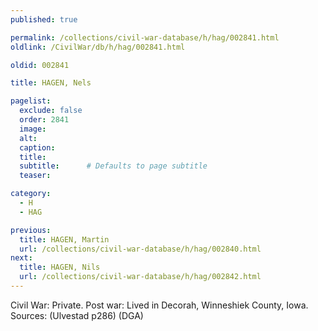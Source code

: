 ```yaml
---
published: true

permalink: /collections/civil-war-database/h/hag/002841.html
oldlink: /CivilWar/db/h/hag/002841.html

oldid: 002841

title: HAGEN, Nels

pagelist:
  exclude: false
  order: 2841
  image: 
  alt:
  caption:
  title:
  subtitle:      # Defaults to page subtitle
  teaser:

category: 
  - H 
  - HAG

previous:
  title: HAGEN, Martin
  url: /collections/civil-war-database/h/hag/002840.html  
next:
  title: HAGEN, Nils
  url: /collections/civil-war-database/h/hag/002842.html   
---
```

Civil War: Private. Post war: Lived in Decorah, Winneshiek County, Iowa. Sources: (Ulvestad p286) (DGA)